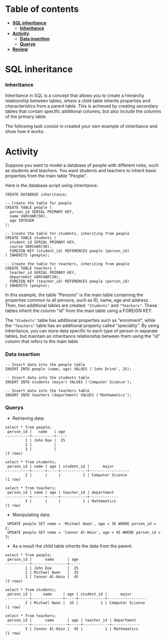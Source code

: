 # Table of contents
 * [**SQL inheritance**](#sql-inheritance)
    * [**Inheritance**](#inheritance)
 * [**Activity**](#activity)
    * [**Data insertion**](#data-insertion)
    * [**Querys**](#querys)
 * [**Review**](#review)


# SQL inheritance
### Inheritance

Inheritance in SQL is a concept that allows you to create a hierarchy relationship between tables, where a child table inherits properties and characteristics from a parent table. This is achieved by creating secondary tables that contain specific additional columns, but also include the columns of the primary table.

The following task consist in created your own example of inheritance and show how it works.

# Activity

Suppose you want to model a database of people with different roles, such as students and teachers. You want students and teachers to inherit basic properties from the main table "People".

Here is the database script using inheritance:

````
CREATE DATABASE inheritance;

-- Create the table for people
CREATE TABLE people (
  person_id SERIAL PRIMARY KEY,
  name VARCHAR(50),
  age INTEGER
);

-- Create the table for students, inheriting from people
CREATE TABLE students (
  student_id SERIAL PRIMARY KEY,
  course VARCHAR(50),
  FOREIGN KEY (student_id) REFERENCES people (person_id)
) INHERITS (people);

-- Create the table for teachers, inheriting from people
CREATE TABLE teachers (
  teacher_id SERIAL PRIMARY KEY,
  department VARCHAR(50),
  FOREIGN KEY (teacher_id) REFERENCES people (person_id)
) INHERITS (people);

````

In this example, the table "Persons" is the main table containing the properties common to all persons, such as ID, name, age and address. Then, two additional tables are created: ````"Students"```` and ````"Teachers"````. These tables inherit the column "id" from the main table using a FOREIGN KEY.

The ````"Students"```` table has additional properties such as "enrolment", while the ````"Teachers"```` table has an additional property called "speciality". By using inheritance, you can store data specific to each type of person in separate tables, but maintain an inheritance relationship between them using the "id" column that refers to the main table.

### Data insertion 

````
-- Insert data into the people table 
INSERT INTO people (name, age) VALUES ('John Drink', 25);

-- Insert data into the students table
INSERT INTO students (major) VALUES ('Computer Science');

-- Insert data into the teachers table
INSERT INTO teachers (department) VALUES ('Mathematics');
````

### Querys

* Retrieving data:

````
select * from people;
 person_id |   name   | age
-----------+----------+-----
         1 | John Doe |  25
         2 |          |
         3 |          |
(3 rows)

select * from students;
 person_id | name | age | student_id |      major
-----------+------+-----+------------+------------------
         2 |      |     |          1 | Computer Science
(1 row)

select * from teachers;
 person_id | name | age | teacher_id | department
-----------+------+-----+------------+-------------
         3 |      |     |          1 | Mathematics
(1 row)

````

* Manipulating data:

````
 UPDATE people SET name = 'Michael Owen', age = 35 WHERE person_id = 2;
 UPDATE people SET name = 'Connor Al-Hain', age = 45 WHERE person_id = 3;
 ````

* As a result the child table inherits the data from the parent.

````
select * from people;
 person_id |      name      | age
-----------+----------------+-----
         1 | John Doe       |  25
         2 | Michael Owen   |  35
         3 | Connor Al-Hain |  45
(3 rows)

select * from students;
 person_id |     name     | age | student_id |      major
-----------+--------------+-----+------------+------------------
         2 | Michael Owen |  35 |          1 | Computer Science
(1 row)

select * from teachers;
 person_id |      name      | age | teacher_id | department
-----------+----------------+-----+------------+-------------
         3 | Connor Al-Hain |  45 |          1 | Mathematics
(1 row)
````

